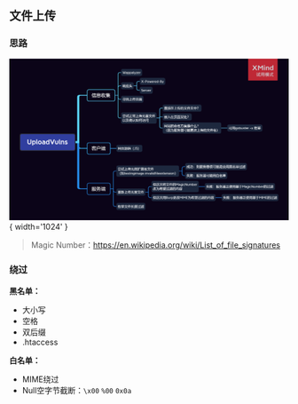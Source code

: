 ## 文件上传

### 思路
![xmind](../static/img/MindMap/UploadVulns.png){ width='1024' }

> Magic Number：<https://en.wikipedia.org/wiki/List_of_file_signatures>

### 绕过

**黑名单：**  

- 大小写
- 空格
- 双后缀
- .htaccess

**白名单：**  

- MIME绕过
- Null空字节截断：`\x00` `%00` `0x0a`